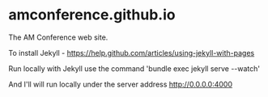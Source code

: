 amconference.github.io
======================

The AM Conference web site.

To install Jekyll - https://help.github.com/articles/using-jekyll-with-pages

Run locally with Jekyll use the command 
'bundle exec jekyll serve --watch'

And I'll will run locally under the server address http://0.0.0.0:4000